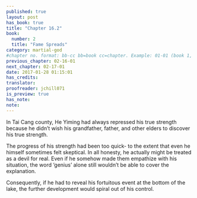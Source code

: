 ```yaml
---
published: true
layout: post
has_book: true
title: "Chapter 16.2"
book:
  number: 2
  title: "Fame Spreads"
category: martial-god
#chapter no. format: bb-cc bb=book cc=chapter. Example: 01-01 (book 1, chapter 1)
previous_chapter: 02-16-01
next_chapter: 02-17-01
date: 2017-01-28 01:15:01 
has_credits:
translator:
proofreader: jchill071
is_preview: true
has_note: 
note: 
---
```

In Tai Cang county, He Yiming had always repressed his true strength because he didn’t wish his grandfather, father, and other elders to discover his true strength.

The progress of his strength had been too quick- to the extent that even he himself sometimes felt skeptical. In all honesty, he actually might be treated as a devil for real. Even if he somehow made them empathize with his situation, the word ‘genius’ alone still wouldn’t be able to cover the explanation.

Consequently, if he had to reveal his fortuitous event at the bottom of the lake, the further development would spiral out of his control.
